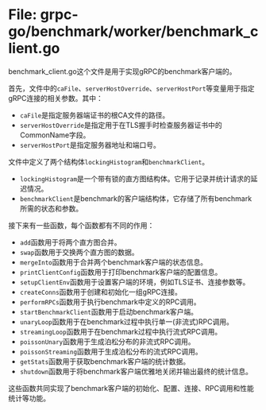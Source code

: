 # File: grpc-go/benchmark/worker/benchmark_client.go

benchmark_client.go这个文件是用于实现gRPC的benchmark客户端的。

首先，文件中的`caFile`、`serverHostOverride`、`serverHostPort`等变量用于指定gRPC连接的相关参数。其中：
- `caFile`是指定服务器端证书的根CA文件的路径。
- `serverHostOverride`是指定用于在TLS握手时检查服务器证书中的CommonName字段。
- `serverHostPort`是指定服务器地址和端口号。

文件中定义了两个结构体`lockingHistogram`和`benchmarkClient`。

- `lockingHistogram`是一个带有锁的直方图结构体。它用于记录并统计请求的延迟情况。
- `benchmarkClient`是benchmark的客户端结构体，它存储了所有benchmark所需的状态和参数。

接下来有一些函数，每个函数都有不同的作用：

- `add`函数用于将两个直方图合并。
- `swap`函数用于交换两个直方图的数据。
- `mergeInto`函数用于合并两个benchmark客户端的状态信息。
- `printClientConfig`函数用于打印benchmark客户端的配置信息。
- `setupClientEnv`函数用于设置客户端的环境，例如TLS证书、连接参数等。
- `createConns`函数用于创建和初始化一组gRPC连接。
- `performRPCs`函数用于执行benchmark中定义的RPC调用。
- `startBenchmarkClient`函数用于启动benchmark客户端。
- `unaryLoop`函数用于在benchmark过程中执行单一(非流式)RPC调用。
- `streamingLoop`函数用于在benchmark过程中执行流式RPC调用。
- `poissonUnary`函数用于生成泊松分布的非流式RPC调用。
- `poissonStreaming`函数用于生成泊松分布的流式RPC调用。
- `getStats`函数用于获取benchmark客户端的统计数据。
- `shutdown`函数用于将benchmark客户端优雅地关闭并输出最终的统计信息。

这些函数共同实现了benchmark客户端的初始化、配置、连接、RPC调用和性能统计等功能。

